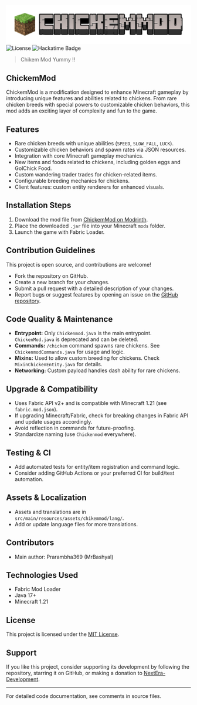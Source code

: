 ![CHICKEMMOD.png](src/main/resources/assets/CHICKEMMOD.png)
![License](https://img.shields.io/badge/license-MIT-purple)   ![Hackatime Badge](https://hackatime-badge.hackclub.com/U0894AG5K1C/ChickenMod/)
> Chikem Mod Yummy !!

## ChickemMod
ChickemMod is a modification designed to enhance Minecraft gameplay by introducing unique features and abilities related to chickens. From rare chicken breeds with special powers to customizable chicken behaviors, this mod adds an exciting layer of complexity and fun to the game.

## Features
- Rare chicken breeds with unique abilities (`SPEED`, `SLOW_FALL`, `LUCK`).
- Customizable chicken behaviors and spawn rates via JSON resources.
- Integration with core Minecraft gameplay mechanics.
- New items and foods related to chickens, including golden eggs and GolChick Food.
- Custom wandering trader trades for chicken-related items.
- Configurable breeding mechanics for chickens.
- Client features: custom entity renderers for enhanced visuals.

## Installation Steps
1. Download the mod file from [ChickemMod on Modrinth](https://modrinth.com/project/chikem-mod).
2. Place the downloaded `.jar` file into your Minecraft `mods` folder.
3. Launch the game with Fabric Loader.

## Contribution Guidelines
This project is open source, and contributions are welcome!
- Fork the repository on GitHub.
- Create a new branch for your changes.
- Submit a pull request with a detailed description of your changes.
- Report bugs or suggest features by opening an issue on the [GitHub repository](https://github.com/Prarambha369/chikemMod).

## Code Quality & Maintenance
- **Entrypoint:** Only `Chickenmod.java` is the main entrypoint. `ChickenMod.java` is deprecated and can be deleted.
- **Commands:** `/chickem` command spawns rare chickens. See `ChickenmodCommands.java` for usage and logic.
- **Mixins:** Used to allow custom breeding for chickens. Check `MixinChickenEntity.java` for details.
- **Networking:** Custom payload handles dash ability for rare chickens.

## Upgrade & Compatibility
- Uses Fabric API v2+ and is compatible with Minecraft 1.21 (see `fabric.mod.json`).
- If upgrading Minecraft/Fabric, check for breaking changes in Fabric API and update usages accordingly.
- Avoid reflection in commands for future-proofing.
- Standardize naming (use `Chickenmod` everywhere).

## Testing & CI
- Add automated tests for entity/item registration and command logic.
- Consider adding GitHub Actions or your preferred CI for build/test automation.

## Assets & Localization
- Assets and translations are in `src/main/resources/assets/chikemmod/lang/`.
- Add or update language files for more translations.

## Contributors
- Main author: Prarambha369 (MrBashyal)

## Technologies Used
- Fabric Mod Loader
- Java 17+
- Minecraft 1.21

## License
This project is licensed under the [MIT License](LICENSE.txt).

## Support
If you like this project, consider supporting its development by following the repository, starring it on GitHub, or making a donation to [NextEra-Development](https://github.com/NextEra-Development).

---
For detailed code documentation, see comments in source files.
